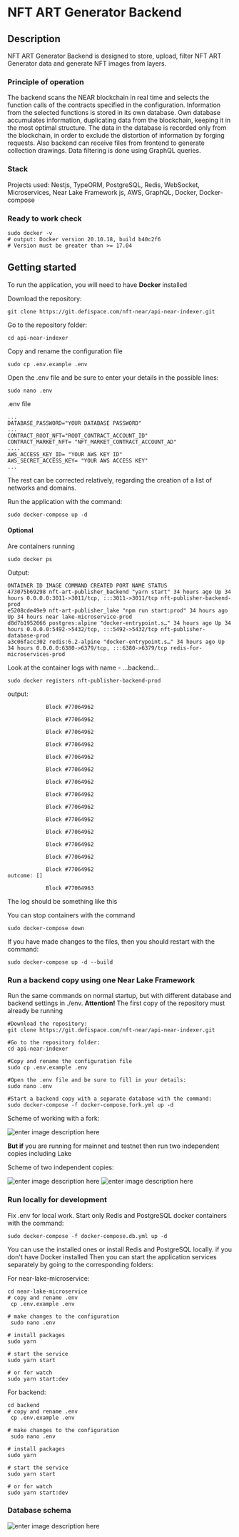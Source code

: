 # NFT ART Generator Backend

## Description

NFT ART Generator Backend is designed to store, upload, filter NFT ART Generator data and generate NFT images from layers.

### Principle of operation

The backend scans the NEAR blockchain in real time and selects the function calls of the contracts specified in the configuration. Information from the selected functions is stored in its own database. Own database accumulates information, duplicating data from the blockchain, keeping it in the most optimal structure. The data in the database is recorded only from the blockchain, in order to exclude the distortion of information by forging requests. Also backend can receive files from frontend to generate collection drawings. Data filtering is done using GraphQL queries.

### Stack

Projects used: Nestjs, TypeORM, PostgreSQL, Redis, WebSocket, Microservices, Near Lake Framework js, AWS, GraphQL, Docker, Docker-compose

### Ready to work check

    sudo docker -v
    # output: Docker version 20.10.18, build b40c2f6
    # Version must be greater than >= 17.04

## Getting started

To run the application, you will need to have **Docker** installed

Download the repository:

    git clone https://git.defispace.com/nft-near/api-near-indexer.git

Go to the repository folder:

    cd api-near-indexer

Copy and rename the configuration file

    sudo cp .env.example .env

Open the .env file and be sure to enter your details in the possible lines:

    sudo nano .env

.env file

    ...
    DATABASE_PASSWORD="YOUR DATABASE PASSWORD"
    ...
    CONTRACT_ROOT_NFT="ROOT_CONTRACT_ACCOUNT_ID"
    CONTRACT_MARKET_NFT= "NFT_MARKET_CONTRACT_ACCOUNT_AD"
    ....
    AWS_ACCESS_KEY_ID= "YOUR AWS KEY ID"
    AWS_SECRET_ACCESS_KEY= "YOUR AWS ACCESS KEY"
    ...

The rest can be corrected relatively, regarding the creation of a list of networks and domains.

Run the application with the command:

    sudo docker-compose up -d

#### Optional

Are containers running

    sudo docker ps

Output:

    ONTAINER ID IMAGE COMMAND CREATED PORT NAME STATUS
    473075b69298 nft-art-publisher_backend "yarn start" 34 hours ago Up 34 hours 0.0.0.0:3011->3011/tcp, :::3011->3011/tcp nft-publisher-backend-prod
    e5208cde49e9 nft-art-publisher_lake "npm run start:prod" 34 hours ago Up 34 hours near lake-microservice-prod
    d8d7b1952666 postgres:alpine "docker-entrypoint.s…" 34 hours ago Up 34 hours 0.0.0.0:5492->5432/tcp, :::5492->5432/tcp nft-publisher-database-prod
    a3c06facc302 redis:6.2-alpine "docker-entrypoint.s…" 34 hours ago Up 34 hours 0.0.0.0:6380->6379/tcp, :::6380->6379/tcp redis-for-microservices-prod

Look at the container logs with name - ...backend...

    sudo docker registers nft-publisher-backend-prod

output:

                Block #77064962

                Block #77064962

                Block #77064962

                Block #77064962

                Block #77064962

                Block #77064962

                Block #77064962

                Block #77064962

                Block #77064962

                Block #77064962

                Block #77064962

                Block #77064962

                Block #77064962

                Block #77064962
    outcome: []

                Block #77064963

The log should be something like this

You can stop containers with the command

    sudo docker-compose down

If you have made changes to the files, then you should restart with the command:

    sudo docker-compose up -d --build

### Run a backend copy using one Near Lake Framework

Run the same commands on normal startup, but with different database and backend settings in ./env.
**Attention!** The first copy of the repository must already be running

    #Download the repository:
    git clone https://git.defispace.com/nft-near/api-near-indexer.git

    #Go to the repository folder:
    cd api-near-indexer

    #Copy and rename the configuration file
    sudo cp .env.example .env

    #Open the .env file and be sure to fill in your details:
    sudo nano .env

    #Start a backend copy with a separate database with the command:
    sudo docker-compose -f docker-compose.fork.yml up -d

Scheme of working with a fork:

![enter image description here](./readme-imgs/mermaid-diagram-2022-10-21-165434.png)

**But if** you are running for mainnet and testnet then run two independent copies including Lake

Scheme of two independent copies:

![enter image description here](./readme-imgs/mermaid-diagram-2022-10-21-165319.png)
![enter image description here](./readme-imgs/mermaid-diagram-2022-10-21-165246.png)

### Run locally for development

Fix .env for local work.
Start only Redis and PostgreSQL docker containers with the command:

    sudo docker-compose -f docker-compose.db.yml up -d

You can use the installed ones or install Redis and PostgreSQL locally. if you don't have Docker installed
Then you can start the application services separately by going to the corresponding folders:

For near-lake-microservice:

    cd near-lake-microservice
    # copy and rename .env
     cp .env.example .env

    # make changes to the configuration
     sudo nano .env

    # install packages
    sudo yarn

    # start the service
    sudo yarn start

    # or for watch
    sudo yarn start:dev

For backend:

    cd backend
    # copy and rename .env
     cp .env.example .env

    # make changes to the configuration
     sudo nano .env

    # install packages
    sudo yarn

    # start the service
    sudo yarn start

    # or for watch
    sudo yarn start:dev

### Database schema

![enter image description here](./readme-imgs/schema_db.png)
